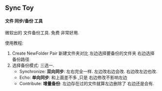 ## Sync Toy

#### 文件 同步/备份 工具

微软出的  文件备份工具.  免费 非常好用.

使用教程:
1. Create NewFolder Pair 新建文件夹对比
	左边选择要备份的文件夹  右边选择备份路径
2. 选择备份模式:  三选一.
	- Synchronize:   **双向同步**:    左右完全一样. 左边改右边会改.   右边改左边也改.
	- Echo:              **单向同步**:    和上面差不多 ,只是  右边修改不影响左边
	- Contribute:     **增量备份**:    左边存在过的文件就算左边删除了  右边还是会有.


